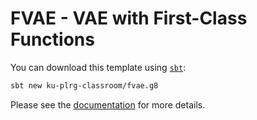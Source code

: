 # FVAE - VAE with First-Class Functions

You can download this template using [`sbt`](https://www.scala-sbt.org/):
```bash
sbt new ku-plrg-classroom/fvae.g8
```

Please see the [documentation](https://github.com/ku-plrg-classroom/docs/tree/main/cose212/fvae) for more details.
